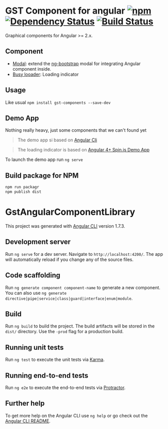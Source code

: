 # GST Component for angular [![npm][npm-image]][npm-url] [![Dependency Status][david-image]][david-url] [![Build Status][travis-image]][travis-url]

Graphical components for Angular >= 2.x.

## Component

 * [Modal](components/modal/README.md): extend the [ng-bootstrap](https://github.com/ng-bootstrap/ng-bootstrap) modal for integrating Angular component inside.
 * [Busy looader](components/busy/README.md): Loading indicator

## Usage

Like usual `npm install gst-components --save-dev`

## Demo App

Nothing really heavy, just some components that we can't found yet

> The demo app si based on [Angular Cli](https://cli.angular.io/)

> The loading indicator is based on [Angular 4+ Spin.js Demo App ](https://github.com/seanlmcgill/ng2spin/)

To launch the demo app run `ng serve`

## Build package for NPM

```bash
npm run packagr
npm publish dist
```
[npm-url]: https://www.npmjs.com/package/gst-components
[npm-image]: https://img.shields.io/npm/v/gst-components.svg
[david-url]: https://david-dm.org/GestionSystemesTelecom/angular-components.svg
[david-image]: https://img.shields.io/david/GestionSystemesTelecom/angular-components.svg
[travis-url]: https://travis-ci.org/GestionSystemesTelecom/angular-components
[travis-image]: https://travis-ci.org/GestionSystemesTelecom/angular-components.svg?branch=master

# GstAngularComponentLibrary

This project was generated with [Angular CLI](https://github.com/angular/angular-cli) version 1.7.3.

## Development server

Run `ng serve` for a dev server. Navigate to `http://localhost:4200/`. The app will automatically reload if you change any of the source files.

## Code scaffolding

Run `ng generate component component-name` to generate a new component. You can also use `ng generate directive|pipe|service|class|guard|interface|enum|module`.

## Build

Run `ng build` to build the project. The build artifacts will be stored in the `dist/` directory. Use the `-prod` flag for a production build.

## Running unit tests

Run `ng test` to execute the unit tests via [Karma](https://karma-runner.github.io).

## Running end-to-end tests

Run `ng e2e` to execute the end-to-end tests via [Protractor](http://www.protractortest.org/).

## Further help

To get more help on the Angular CLI use `ng help` or go check out the [Angular CLI README](https://github.com/angular/angular-cli/blob/master/README.md).
